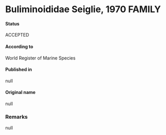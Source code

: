 Buliminoididae Seiglie, 1970 FAMILY
=======

#### Status
ACCEPTED

#### According to
World Register of Marine Species

#### Published in
null

#### Original name
null

### Remarks
null